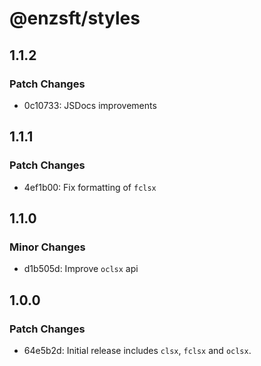 # @enzsft/styles

## 1.1.2

### Patch Changes

- 0c10733: JSDocs improvements

## 1.1.1

### Patch Changes

- 4ef1b00: Fix formatting of `fclsx`

## 1.1.0

### Minor Changes

- d1b505d: Improve `oclsx` api

## 1.0.0

### Patch Changes

- 64e5b2d: Initial release includes `clsx`, `fclsx` and `oclsx`.
